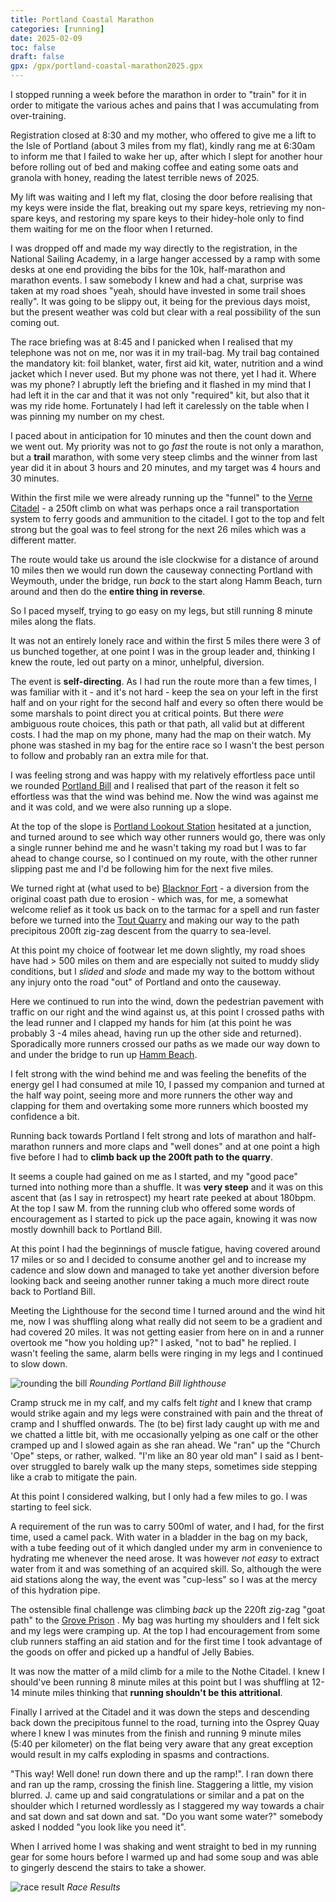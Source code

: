 ```yaml
---
title: Portland Coastal Marathon
categories: [running]
date: 2025-02-09
toc: false
draft: false
gpx: /gpx/portland-coastal-marathon2025.gpx
---
```


I stopped running a week before the marathon in order to "train" for it in
order to mitigate the various aches and pains that I was accumulating from
over-training.

Registration closed at 8:30 and my mother, who offered to give me a lift to
the Isle of Portland (about 3 miles from my flat), kindly rang me at 6:30am to
inform me that I failed to wake her up, after which I slept for another hour
before rolling out of bed and making coffee and eating some oats and granola
with honey, reading the latest terrible news of 2025.

My lift was waiting and I left my flat, closing the door before realising that
my keys were inside the flat, breaking out my spare keys, retrieving my
non-spare keys, and restoring my spare keys to their hidey-hole only to find
them waiting for me on the floor when I returned.

I was dropped off and made my way directly to the registration, in the National
Sailing Academy, in a large hanger accessed by a ramp with some desks at one
end providing the bibs for the 10k, half-marathon and marathon events. I saw
somebody I knew and had a chat, surprise was taken at my road shoes "yeah,
should have invested in some trail shoes really". It was going to be slippy
out, it being for the previous days moist, but the present weather was cold
but clear with a real possibility of the sun coming out.

The race briefing was at 8:45 and I panicked when I realised that my telephone
was not on me, nor was it in my trail-bag. My trail bag contained the
mandatory kit: foil blanket, water, first aid kit, water, nutrition and a wind
jacket which I never used. But my phone was not there, yet I had it. Where was
my phone? I abruptly left the briefing and it flashed in my mind that I had
left it in the car and that it was not only "required" kit, but also that it
was my ride home. Fortunately I had left it carelessly on the table when I was
pinning my number on my chest.

I paced about in anticipation for 10 minutes and then the count down and we
went out. My priority was not to go _fast_ the route is not only a marathon,
but a **trail** marathon, with some very steep climbs and the winner from last
year did it in about 3 hours and 20 minutes, and my target was 4 hours and 30
minutes.

Within the first mile we were already running up the "funnel" to the [Verne
Citadel](http://www.geoffkirby.co.uk/Portland/690735/) - a 250ft climb on what was perhaps once a rail transportation system
to ferry goods and ammunition to the citadel. I got to the top and felt
strong but the goal was to feel strong for the next 26 miles which was a
different matter.

The route would take us around the isle clockwise for a distance of around 10
miles then we would run down the causeway connecting Portland with Weymouth,
under the bridge, run _back_ to the start along Hamm Beach, turn around and
then do the **entire thing in reverse**.

So I paced myself, trying to go easy on my legs, but still running 8 minute
miles along the flats. 

It was not an entirely lonely race and within the first
5 miles there were 3 of us bunched together, at one point I was in the group leader
and, thinking I knew the route, led out party on a minor, unhelpful,
diversion.

The event is **self-directing**. As I had run the route more than a few times, I
was familiar with it - and it's not hard - keep the sea on
your left in the first half and on your right for the second half and every so often there would be some marshals to point direct you
at critical points. But there _were_ ambiguous route choices, this path or
that path, all valid but at different costs. I had the map on my phone, many
had the map on their watch. My phone was stashed in my bag for the entire race
so I wasn't the best person to follow and probably ran an extra mile for that.

I was feeling strong and was happy with my relatively effortless pace until we
rounded [Portland Bill](https://en.wikipedia.org/wiki/Portland_Bill) and I realised that part of the reason it felt so
effortless was that the wind was behind me. Now the wind was against me and
it was cold, and we were also running up a slope.

At the top of the slope is [Portland Lookout Station](https://intranet.nci.org.uk/portlandbill) hesitated at a junction, and turned around to see
which way other runners would go, there was only a single runner behind me and
he wasn't taking my road but I was to far ahead to change course, so I
continued on my route, with the other runner slipping past me and I'd be
following him for the next five miles.

We turned right at (what used to be) [Blacknor Fort](https://en.wikipedia.org/wiki/Blacknor_Fort) - a diversion from the
original coast path due to erosion - which was, for me, a somewhat welcome
relief as it took us back on to the tarmac for a spell and run faster before
we turned into the [Tout Quarry](https://en.wikipedia.org/wiki/Tout_Quarry)
and making our way to the path precipitous 200ft zig-zag descent from the quarry to sea-level.

At this point my choice of footwear let me down slightly, my road shoes have
had > 500 miles on them and are especially not suited to muddy slidy
conditions, but I _slided_ and _slode_ and made my way to the bottom without any
injury onto the road "out" of Portland and onto the causeway.

Here we continued to run into the wind, down the pedestrian pavement with
traffic on our right and the wind against us, at this point I crossed paths
with the lead runner and I clapped my hands for him (at this
point he was probably 3 -4 miles ahead, having run up the other side and
returned). Sporadically more runners crossed our paths as we made our way down
to and under the bridge to run up [Hamm Beach](http://chesilbeach.org/hamm/).

I felt strong with the wind behind me and was feeling the benefits of the
energy gel I had consumed at mile 10, I passed my companion and turned at the
half way point, seeing more and more runners the other way and clapping for
them and overtaking some more runners which boosted my confidence a bit.

Running back towards Portland I felt strong and lots of marathon and
half-marathon runners and more claps and "well dones" and at one point a high five
before I had to **climb back up the 200ft path to the quarry**.

It seems a couple had gained on me as I started, and my "good pace" turned
into nothing more than a shuffle. It was **very steep** and it was on this
ascent that (as I say in retrospect) my heart rate peeked at about 180bpm. At
the top I saw M. from the running club who offered some words of
encouragement as I started to pick up the pace again, knowing it was now
mostly downhill back to Portland Bill.

At this point I had the beginnings of muscle fatigue, having covered around
17 miles or so and I decided to consume another gel and to increase my cadence
and slow down and managed to take yet another diversion before looking back
and seeing another runner taking a much more direct route back to Portland
Bill.

Meeting the Lighthouse for the second time I turned around and the wind hit me, now
I was shuffling along what really did not seem to be a gradient and had
covered 20 miles. It was not getting easier from here on in and a runner
overtook me "how you holding up?" I asked, "not to bad" he replied. I wasn't
feeling the same, alarm bells were ringing in my legs and I continued to slow
down.

![rounding the bill](/images/2025-02-09/portlan_matathon_2.jpg)
*Rounding Portland Bill lighthouse*

Cramp struck me in my calf, and my calfs felt _tight_ and I knew that cramp
would strike again and my legs were constrained with pain and the threat of
cramp and I shuffled onwards. The (to be) first lady caught up with me and we
chatted a little bit, with me occasionally yelping as one calf or the other
cramped up and I slowed again as she ran ahead. We "ran" up the "Church 'Ope"
steps, or rather, walked. "I'm like an 80 year old man" I said as I bent-over struggled
to barely walk up the many steps, sometimes side stepping like a crab to
mitigate the pain.

At this point I considered walking, but I only had a few miles to go. I was
starting to feel sick.

A requirement of the run was to carry 500ml of water, and I had, for the first
time, used a camel pack. With water in a bladder in the bag on my back, with
a tube feeding out of it which dangled under my arm in convenience to
hydrating me whenever the need arose. It was however _not easy_ to extract
water from it and was something of an acquired skill. So, although the were aid
stations along the way, the event was "cup-less" so I was at the mercy of this
hydration pipe.

The ostensible final challenge was climbing _back_ up the 220ft zig-zag "goat path" to the [Grove Prison](http://www.geoffkirby.co.uk/PortlandArchivePictures/html/grove_prison.html) . My bag
was hurting my shoulders and I felt sick and my legs were cramping up. At the
top I had encouragement from some club runners staffing an aid station and for
the first time I took advantage of the goods on offer and picked up a handful
of Jelly Babies.

It was now the matter of a mild climb for a mile to the Nothe Citadel. I knew
I should've been running 8 minute miles at this point but I was shuffling at
12-14 minute miles thinking that **running shouldn't be this attritional**.

Finally I arrived at the Citadel and it was down the steps and descending
back down the precipitous funnel to the road, turning into the Osprey Quay
where I knew I was minutes from the finish and running 9 minute miles (5:40
per kilometer) on the flat being very aware that any great exception would
result in my calfs exploding in spasms and contractions.

"This way! Well done! run down there and up the ramp!". I ran down there and
ran up the ramp, crossing the finish line. Staggering a little, my vision
blurred. J. came up and said congratulations or similar and a pat
on the shoulder which I returned wordlessly as I staggered my way towards a
chair and sat down and sat down and sat. "Do you want some water?" somebody
asked I nodded "you look like you need it".

When I arrived home I was shaking and went straight to bed in my running gear
for some hours before I warmed up and had some soup and was able to gingerly
descend the stairs to take a shower.

![race result](/images/2025-02-09/results.png)
*Race Results*
